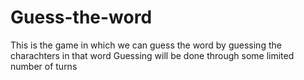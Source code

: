 # Guess-the-word
This is the game in which we can guess the word  by guessing the charachters in that word
Guessing will be done through some limited number of turns
